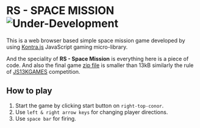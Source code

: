 # RS - SPACE MISSION ![Under-Development](https://img.shields.io/badge/Web%20Games-Under%20Development-<COLOR>.svg)


This is a web browser based simple space mission game developed by using [Kontra.js](https://straker.github.io/kontra/) JavaScript gaming micro-library.

And the speciality of **RS - Space Mission** is everything here is a piece of code. And also the final game [zip file](https://github.com/RavinduSachintha/RS-space-mission/blob/master/docs/rs-space-mission-1.0.0.zip) is smaller than 13kB similarly the rule of [JS13KGAMES](https://js13kgames.com/) competition.

## How to play

1. Start the game by clicking start button on `right-top-conor`. 
2. Use `left & right arrow keys` for changing player directions.
3. Use `space bar` for firing.
